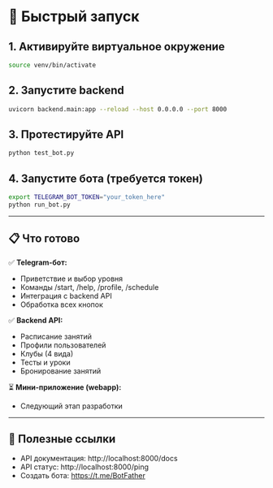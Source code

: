 # 🚀 Быстрый запуск

## 1. Активируйте виртуальное окружение
```bash
source venv/bin/activate
```

## 2. Запустите backend
```bash
uvicorn backend.main:app --reload --host 0.0.0.0 --port 8000
```

## 3. Протестируйте API
```bash
python test_bot.py
```

## 4. Запустите бота (требуется токен)
```bash
export TELEGRAM_BOT_TOKEN="your_token_here"
python run_bot.py
```

---

## 📋 Что готово

✅ **Telegram-бот:**
- Приветствие и выбор уровня
- Команды /start, /help, /profile, /schedule
- Интеграция с backend API
- Обработка всех кнопок

✅ **Backend API:**
- Расписание занятий
- Профили пользователей
- Клубы (4 вида)
- Тесты и уроки
- Бронирование занятий

⏳ **Мини-приложение (webapp):**
- Следующий этап разработки

---

## 🔗 Полезные ссылки

- API документация: http://localhost:8000/docs
- API статус: http://localhost:8000/ping
- Создать бота: https://t.me/BotFather 